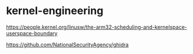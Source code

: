 # kernel-engineering

https://people.kernel.org/linusw/the-arm32-scheduling-and-kernelspace-userspace-boundary

https://github.com/NationalSecurityAgency/ghidra

